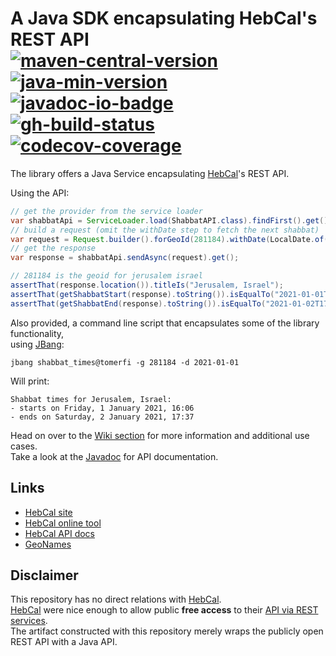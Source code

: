 <!-- markdownlint-disable MD013 -->
# A Java SDK encapsulating HebCal's REST API</br>[![maven-central-version]][7] [![java-min-version]][11] [![javadoc-io-badge]][9]</br>[![gh-build-status]][0] [![codecov-coverage]][1] <!-- editorconfig-checker-disable-line -->
<!-- markdownlint-enable MD013 -->

The library offers a Java Service encapsulating [HebCal][3]'s REST API.

Using the API:

```java
// get the provider from the service loader
var shabbatApi = ServiceLoader.load(ShabbatAPI.class).findFirst().get();
// build a request (omit the withDate step to fetch the next shabbat)
var request = Request.builder().forGeoId(281184).withDate(LocalDate.of(2021, 1, 1)).build();
// get the response
var response = shabbatApi.sendAsync(request).get();

// 281184 is the geoid for jerusalem israel
assertThat(response.location()).titleIs("Jerusalem, Israel");
assertThat(getShabbatStart(response).toString()).isEqualTo("2021-01-01T16:05:00+02:00")
assertThat(getShabbatEnd(response).toString()).isEqualTo("2021-01-02T17:36:00+02:00")
```

Also provided, a command line script that encapsulates some of the library functionality,</br>
using [JBang][12]:

```shell
jbang shabbat_times@tomerfi -g 281184 -d 2021-01-01
```

Will print:

```text
Shabbat times for Jerusalem, Israel:
- starts on Friday, 1 January 2021, 16:06
- ends on Saturday, 2 January 2021, 17:37
```

Head on over to the [Wiki section][8] for more information and additional use cases.</br>
Take a look at the [Javadoc][9] for API documentation.</br>

## Links

- [HebCal site][3]
- [HebCal online tool][4]
- [HebCal API docs][5]
- [GeoNames][10]

## Disclaimer

This repository has no direct relations with [HebCal][3].</br>
[HebCal][3] were nice enough to allow public **free access** to their
[API via REST services][5].</br>
The artifact constructed with this repository merely wraps the publicly open REST API with a Java
API.

<!-- editorconfig-checker-disable -->
<!-- Real Links -->
[0]: https://github.com/TomerFi/hebcal-api/actions/workflows/stage.yml
[1]: https://codecov.io/gh/TomerFi/hebcal-api
[3]: https://www.hebcal.com/
[4]: https://www.hebcal.com/shabbat
[5]: https://www.hebcal.com/home/197/shabbat-times-rest-api
[6]: https://www.geonames.org/
[7]: https://search.maven.org/artifact/info.tomfi.hebcal/hebcal-api
[8]: https://github.com/TomerFi/hebcal-api/wiki
[9]: https://javadoc.io/doc/info.tomfi.hebcal/hebcal-api
[10]: https://www.geonames.org/
[11]: https://openjdk.java.net/projects/jdk/11/
[12]: https://www.jbang.dev/
<!-- Badges Links -->
[codecov-coverage]: https://codecov.io/gh/TomerFi/hebcal-api/branch/master/graph/badge.svg
[gh-build-status]: https://github.com/TomerFi/hebcal-api/actions/workflows/stage.yml/badge.svg
[maven-central-version]: https://badgen.net/maven/v/maven-central/info.tomfi.hebcal/hebcal-api?icon=maven&label=Maven%20Central
[javadoc-io-badge]: https://javadoc.io/badge2/info.tomfi.hebcal/hebcal-api/Javadoc.io.svg
[java-min-version]: https://badgen.net/badge/Java%20Version/11/5382a1
<!-- editorconfig-checker-enable -->
